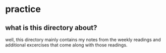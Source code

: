 # practice
## what is this directory about?
well, this directory mainly contains my notes from the weekly readings and additional excercises that come along with those readings. 